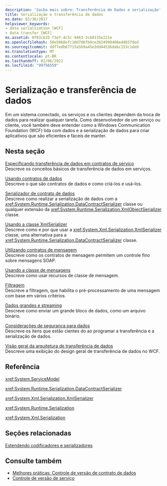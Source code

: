 ```yaml
---
description: 'Saiba mais sobre: Transferência de Dados e serialização'
title: Serialização e transferência de dados
ms.date: 03/30/2017
helpviewer_keywords:
- data serialization [WCF]
- data transfer [WCF]
ms.assetid: 0f03c635-f3e7-4c5c-9463-3cb0135e221e
ms.openlocfilehash: 50e5068efc10d706fb9ce2634998408e48037ded
ms.sourcegitcommit: ddf7edb67715a5b9a45e3dd44536dabc153c1de0
ms.translationtype: MT
ms.contentlocale: pt-BR
ms.lasthandoff: 02/06/2021
ms.locfileid: "99756559"
---
```

# <a name="data-transfer-and-serialization"></a>Serialização e transferência de dados

Em um sistema conectado, os serviços e os clientes dependem da troca de dados para realizar qualquer tarefa. Como desenvolvedor de um serviço ou cliente, você também deve entender como a Windows Communication Foundation (WCF) lida com dados e a serialização de dados para criar aplicativos que são eficientes e fáceis de manter.  
  
## <a name="in-this-section"></a>Nesta seção  

 [Especificando transferência de dados em contratos de serviço](specifying-data-transfer-in-service-contracts.md)  
 Descreve os conceitos básicos de transferência de dados em serviços.  
  
 [Usando contratos de dados](using-data-contracts.md)  
 Descreve o que são contratos de dados e como criá-los e usá-los.  
  
 [Serializador de contrato de dados](data-contract-serializer.md)  
 Descreve como realizar a serialização de dados com a <xref:System.Runtime.Serialization.DataContractSerializer> classe ou qualquer extensão da <xref:System.Runtime.Serialization.XmlObjectSerializer> classe.  
  
 [Usando a classe XmlSerializer](using-the-xmlserializer-class.md)  
 Descreve como e por que usar a <xref:System.Xml.Serialization.XmlSerializer> classe, uma alternativa para a <xref:System.Runtime.Serialization.DataContractSerializer> classe.  
  
 [Utilizando contratos de mensagem](using-message-contracts.md)  
 Descreve como os contratos de mensagem permitem um controle fino sobre mensagens SOAP.  
  
 [Usando a classe de mensagens](using-the-message-class.md)  
 Descreve como usar recursos de classe de mensagem.  
  
 [Filtragem](filtering.md)  
 Descreve a filtragem, que habilita o pré-processamento de uma mensagem com base em vários critérios.  
  
 [Dados grandes e streaming](large-data-and-streaming.md)  
 Descreve como enviar um grande bloco de dados, como um arquivo binário.  
  
 [Considerações de segurança para dados](security-considerations-for-data.md)  
 Descreve os itens que estão cientes do ao programar a transferência e a serialização de dados.  
  
 [Visão geral da arquitetura de transferência de dados](data-transfer-architectural-overview.md)  
 Descreve uma exibição do design geral de transferência de dados no WCF.  
  
## <a name="reference"></a>Referência  

 <xref:System.ServiceModel>  
  
 <xref:System.Runtime.Serialization.DataContractSerializer>  
  
 <xref:System.Xml.Serialization.XmlSerializer>  
  
 <xref:System.Runtime.Serialization>  
  
 <xref:System.Xml.Serialization>  
  
## <a name="related-sections"></a>Seções relacionadas  

 [Estendendo codificadores e serializadores](../extending/extending-encoders-and-serializers.md)  
  
## <a name="see-also"></a>Consulte também

- [Melhores práticas: Controle de versão de contrato de dados](../best-practices-data-contract-versioning.md)
- [Controle de versão de serviço](../service-versioning.md)
